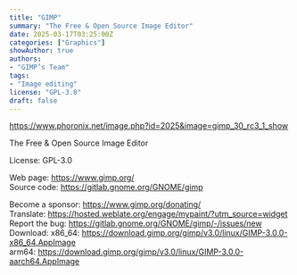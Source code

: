 ```yaml
---
title: "GIMP"
summary: "The Free & Open Source Image Editor"
date: 2025-03-17T03:25:00Z
categories: ["Graphics"]
showAuthor: true
authors:
- "GIMP’s Team"
tags: 
- "Image editing"
license: "GPL-3.0"
draft: false
---
```


https://www.phoronix.net/image.php?id=2025&image=gimp_30_rc3_1_show

The Free & Open Source Image Editor

License: GPL-3.0

Web page: <https://www.gimp.org/>  
Source code: <https://gitlab.gnome.org/GNOME/gimp>

Become a sponsor: <https://www.gimp.org/donating/>  
Translate: <https://hosted.weblate.org/engage/mypaint/?utm_source=widget>  
Report the bug: <https://gitlab.gnome.org/GNOME/gimp/-/issues/new>  
Download:   x86_64: <https://download.gimp.org/gimp/v3.0/linux/GIMP-3.0.0-x86_64.AppImage>  
            arm64: <https://download.gimp.org/gimp/v3.0/linux/GIMP-3.0.0-aarch64.AppImage>
